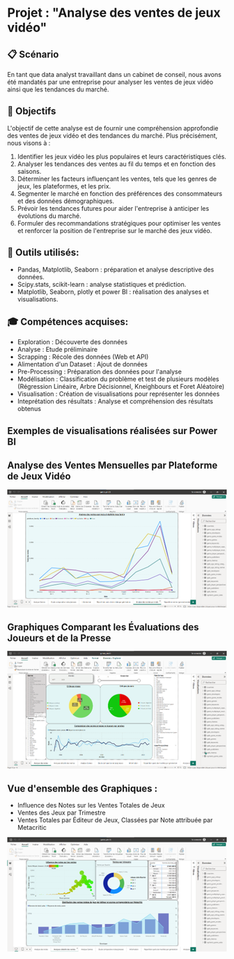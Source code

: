 # Projet : "Analyse des ventes de jeux vidéo"
## 📋 Scénario
En tant que data analyst travaillant dans un cabinet de conseil, nous avons été mandatés par une entreprise pour analyser les ventes de jeux vidéo ainsi que les tendances du marché. 
## 🎯 Objectifs
L'objectif de cette analyse est de fournir une compréhension approfondie des ventes de jeux vidéo et des tendances du marché. Plus précisément, nous visons à :
1. Identifier les jeux vidéo les plus populaires et leurs caractéristiques clés.
2. Analyser les tendances des ventes au fil du temps et en fonction des saisons.
3. Déterminer les facteurs influençant les ventes, tels que les genres de jeux, les plateformes, et les prix.
4. Segmenter le marché en fonction des préférences des consommateurs et des données démographiques.
5. Prévoir les tendances futures pour aider l'entreprise à anticiper les évolutions du marché.
6. Formuler des recommandations stratégiques pour optimiser les ventes et renforcer la position de l'entreprise sur le marché des jeux vidéo.

## 🔧 Outils utilisés:
- Pandas, Matplotlib, Seaborn : préparation et analyse descriptive des données.
- Scipy.stats, scikit-learn : analyse statistiques et prédiction.
- Matplotlib, Seaborn, plotly et power BI : réalisation des analyses et visualisations.
  
## 🎓 Compétences acquises:
- Exploration : Découverte des données
- Analyse : Etude préliminaire
- Scrapping : Récole des données (Web et API)
- Alimentation d'un Dataset :  Ajout de données
- Pre-Processing : Préparation des données pour l'analyse 
- Modélisation : Classification  du problème et test de plusieurs modèles (Régression Linéaire, Arbre Décisionnel, Kneighbours et Foret Aléatoire)
- Visualisation : Création de visualisations pour représenter les données
- Inteprétation des résultats : Analyse et compréhension des résultats obtenus
  
## Exemples de visualisations réalisées sur Power BI
## Analyse des Ventes Mensuelles par Plateforme de Jeux Vidéo
![Base de données](https://github.com/meri1458/Analyse-des-ventes-de-jeux-video/blob/main/images/Capture%20d%E2%80%99%C3%A9cran%203.png)
## Graphiques Comparant les Évaluations des Joueurs et de la Presse
![Base de données](https://github.com/meri1458/Analyse-des-ventes-de-jeux-video/blob/main/images/Capture%20d%E2%80%99%C3%A9cran%2001.png)
## Vue d'ensemble des Graphiques : 
- Influence des Notes sur les Ventes Totales de Jeux
-  Ventes des Jeux par Trimestre
-  Ventes Totales par Éditeur de Jeux, Classées par Note attribuée par Metacritic
  
![Base de données](https://github.com/meri1458/Analyse-des-ventes-de-jeux-video/blob/main/Capture%20d%E2%80%99%C3%A9cran%2002.png)

 











  




